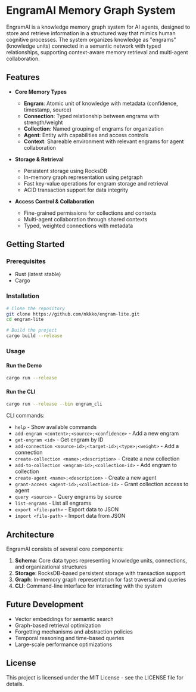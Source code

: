 # EngramAI Memory Graph System

EngramAI is a knowledge memory graph system for AI agents, designed to store and retrieve information in a structured way that mimics human cognitive processes. The system organizes knowledge as "engrams" (knowledge units) connected in a semantic network with typed relationships, supporting context-aware memory retrieval and multi-agent collaboration.

## Features

- **Core Memory Types**
  - **Engram**: Atomic unit of knowledge with metadata (confidence, timestamp, source)
  - **Connection**: Typed relationship between engrams with strength/weight
  - **Collection**: Named grouping of engrams for organization
  - **Agent**: Entity with capabilities and access controls
  - **Context**: Shareable environment with relevant engrams for agent collaboration

- **Storage & Retrieval**
  - Persistent storage using RocksDB
  - In-memory graph representation using petgraph
  - Fast key-value operations for engram storage and retrieval
  - ACID transaction support for data integrity

- **Access Control & Collaboration**
  - Fine-grained permissions for collections and contexts
  - Multi-agent collaboration through shared contexts
  - Typed, weighted connections with metadata

## Getting Started

### Prerequisites

- Rust (latest stable)
- Cargo

### Installation

```bash
# Clone the repository
git clone https://github.com/nkkko/engram-lite.git
cd engram-lite

# Build the project
cargo build --release
```

### Usage

#### Run the Demo

```bash
cargo run --release
```

#### Run the CLI

```bash
cargo run --release --bin engram_cli
```

CLI commands:
- `help` - Show available commands
- `add-engram <content>;<source>;<confidence>` - Add a new engram
- `get-engram <id>` - Get engram by ID
- `add-connection <source-id>;<target-id>;<type>;<weight>` - Add a connection
- `create-collection <name>;<description>` - Create a new collection
- `add-to-collection <engram-id>;<collection-id>` - Add engram to collection
- `create-agent <name>;<description>` - Create a new agent
- `grant-access <agent-id>;<collection-id>` - Grant collection access to agent
- `query <source>` - Query engrams by source
- `list-engrams` - List all engrams
- `export <file-path>` - Export data to JSON
- `import <file-path>` - Import data from JSON

## Architecture

EngramAI consists of several core components:

1. **Schema**: Core data types representing knowledge units, connections, and organizational structures
2. **Storage**: RocksDB-based persistent storage with transaction support
3. **Graph**: In-memory graph representation for fast traversal and queries
4. **CLI**: Command-line interface for interacting with the system

## Future Development

- Vector embeddings for semantic search
- Graph-based retrieval optimization
- Forgetting mechanisms and abstraction policies
- Temporal reasoning and time-based queries
- Large-scale performance optimizations

## License

This project is licensed under the MIT License - see the LICENSE file for details.
